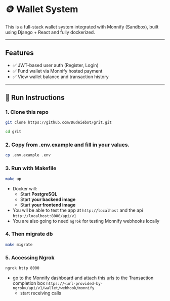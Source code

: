 # 🪙 Wallet System

This is a full-stack wallet system integrated with Monnify (Sandbox), built using Django + React and fully dockerized.

---

## Features

- ✅ JWT-based user auth (Register, Login)
- ✅ Fund wallet via Monnify hosted payment
- ✅ View wallet balance and transaction history

---

## 🚀 Run Instructions

### 1. Clone this repo

```bash
git clone https://github.com/Dudeiebot/grit.git

cd grit
```

### 2. Copy from .env.example and fill in your values.

```bash
cp .env.example .env
```

### 3. Run with Makefile

```bash
make up
```

- Docker will:
  - Start **PostgreSQL**
  - Start **your backend image**
  - Start **your frontend image**
- You wll be able to test the app at `http://localhost` and the api `http://localhost:8000/api/v1`
- You are also going to need `ngrok` for testing Monnify webhooks locally

### 4. Then migrate db

```bash
make migrate
```

### 5. Accessing Ngrok

```bash
ngrok http 8000
```

- go to the Monnify dashboard and attach this urls to the Transaction completion box `https://<url-provided-by-ngrok>/api/v1/wallet/webhook/monnify`
  - start receiving calls
